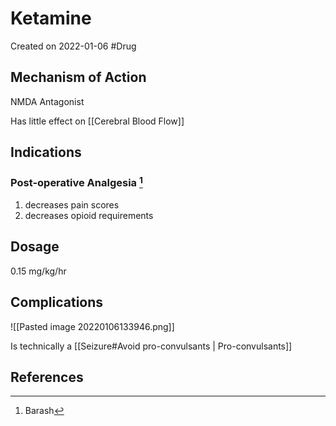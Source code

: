 # Ketamine
Created on  2022-01-06
#Drug

## Mechanism of Action
NMDA Antagonist

Has little effect on [[Cerebral Blood Flow]]
## Indications

### Post-operative Analgesia [^2]
1. decreases pain scores
2. decreases opioid requirements

## Dosage
0.15 mg/kg/hr

## Complications
![[Pasted image 20220106133946.png]]

Is technically a [[Seizure#Avoid pro-convulsants | Pro-convulsants]]
## References
[^1]:
[^2]: Barash 
[^3]:
[^4]: